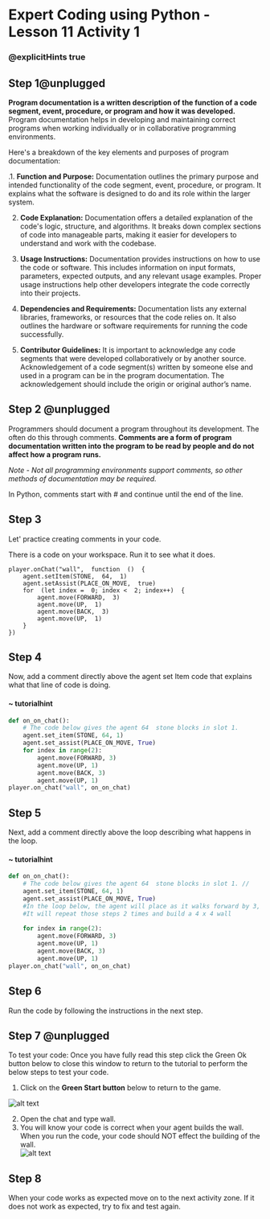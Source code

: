 # Expert Coding using Python - Lesson 11 Activity 1
### @explicitHints true

## Step 1@unplugged

**Program documentation is a written description of the function of a code segment, event, procedure, or program and how it was developed.**
Program documentation helps in developing and maintaining correct programs when working individually or in collaborative programming environments.

Here's a breakdown of the key elements and purposes of program documentation:

.1.  **Function and Purpose:** Documentation outlines the primary purpose and intended functionality of the code segment, event, procedure, or program. It explains what the software is designed to do and its role within the larger system.
    
2.  **Code Explanation:** Documentation offers a detailed explanation of the code's logic, structure, and algorithms. It breaks down complex sections of code into manageable parts, making it easier for developers to understand and work with the codebase.
    
3.  **Usage Instructions:** Documentation provides instructions on how to use the code or software. This includes information on input formats, parameters, expected outputs, and any relevant usage examples. Proper usage instructions help other developers integrate the code correctly into their projects.
    
4.  **Dependencies and Requirements:** Documentation lists any external libraries, frameworks, or resources that the code relies on. It also outlines the hardware or software requirements for running the code successfully. 

5. **Contributor Guidelines:**
It is important to acknowledge any code segments that were developed collaboratively or by another source. Acknowledgement of a code segment(s) written by someone else and used in a program can be in the program documentation. The acknowledgement should include the origin or original author’s name.
    
  

## Step 2 @unplugged
Programmers should document a program throughout its development. The often do this through comments. 
**Comments are a form of program documentation written into the program to be read by people and do not affect how a program runs.**

*Note  - Not all programming environments support comments, so other methods of documentation may be required.*

In Python, comments start with # and continue until the end of the line.


## Step 3

Let' practice creating comments in your code. 

There is a code on your workspace.  Run it to see what it does. 

```template
player.onChat("wall",  function  ()  {
	agent.setItem(STONE,  64,  1)
	agent.setAssist(PLACE_ON_MOVE,  true)
	for  (let index =  0; index <  2; index++)  {
		agent.move(FORWARD,  3)
		agent.move(UP,  1)
		agent.move(BACK,  3)
		agent.move(UP,  1)
	}
})

```

## Step 4

Now, add a comment directly above the agent set Item code that explains what that line of code is doing. 

#### ~ tutorialhint

```python
def on_on_chat():
    # The code below gives the agent 64  stone blocks in slot 1. 
    agent.set_item(STONE, 64, 1)
    agent.set_assist(PLACE_ON_MOVE, True)
    for index in range(2):
        agent.move(FORWARD, 3)
        agent.move(UP, 1)
        agent.move(BACK, 3)
        agent.move(UP, 1)
player.on_chat("wall", on_on_chat)


```

## Step 5

Next, add a comment directly above the loop describing what happens in the loop. 

#### ~ tutorialhint
```python
def on_on_chat():
    # The code below gives the agent 64  stone blocks in slot 1. //
    agent.set_item(STONE, 64, 1)
    agent.set_assist(PLACE_ON_MOVE, True)
    #In the loop below, the agent will place as it walks forward by 3, up by 1, back by 3, and then up by 1 to build a wall. 
    #It will repeat those steps 2 times and build a 4 x 4 wall 
    
    for index in range(2):
        agent.move(FORWARD, 3)
        agent.move(UP, 1)
        agent.move(BACK, 3)
        agent.move(UP, 1)
player.on_chat("wall", on_on_chat)


```

## Step 6

Run the code by following the instructions in the next step.

## Step 7 @unplugged

To test your code:
Once you have fully read this step click the Green Ok button below to close this window to return to the tutorial to perform the below steps to test your code.

1. Click on the **Green Start button** below to return to the game.

  

![alt text](https://expertjs.codingcredentials.com/Lesson1/1.1/1.JPG?raw=true  "Start")

2. Open the chat and type wall.  
3. You will know your code is correct when your agent builds the wall.  When you run the code, your code should NOT effect the building of the wall.  
![alt text](https://expertjs.codingcredentials.com/Lesson11/11.1/11.1.png?raw=true  "code")

## Step 8

When your code works as expected move on to the next activity zone.
If it does not work as expected, try to fix and test again.
